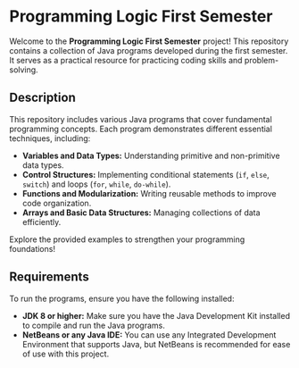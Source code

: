 # Programming Logic First Semester  

Welcome to the **Programming Logic First Semester** project! This repository contains a collection of Java programs developed during the first semester. It serves as a practical resource for practicing coding skills and problem-solving.  

## Description  

This repository includes various Java programs that cover fundamental programming concepts. Each program demonstrates different essential techniques, including:  

- **Variables and Data Types:** Understanding primitive and non-primitive data types.  
- **Control Structures:** Implementing conditional statements (`if`, `else`, `switch`) and loops (`for`, `while`, `do-while`).  
- **Functions and Modularization:** Writing reusable methods to improve code organization.  
- **Arrays and Basic Data Structures:** Managing collections of data efficiently.  

Explore the provided examples to strengthen your programming foundations!  

## Requirements  

To run the programs, ensure you have the following installed:  

- **JDK 8 or higher:** Make sure you have the Java Development Kit installed to compile and run the Java programs.  
- **NetBeans or any Java IDE:** You can use any Integrated Development Environment that supports Java, but NetBeans is recommended for ease of use with this project.  
